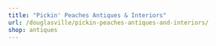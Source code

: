 ```yaml
---
title: "Pickin' Peaches Antiques & Interiors"
url: /douglasville/pickin-peaches-antiques-and-interiors/
shop: antiques
---
```

